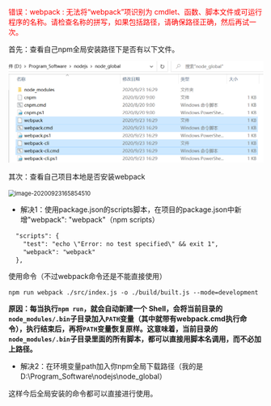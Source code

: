 <span style="color:red">错误：webpack : 无法将“webpack”项识别为 cmdlet、函数、脚本文件或可运行程序的名称。请检查名称的拼写，如果包括路径，请确保路径正确，然后再试一次。</span>

首先：查看自己npm全局安装路径下是否有以下文件。

![image-20200923165754668](webpack命令不能使用_img/image-20200923165754668.png)

其次：查看自己项目本地是否安装webpack

<img src="../../Typora Files/vscode的使用_img/image-20200923165854510.png" alt="image-20200923165854510" style="zoom:80%;" />

- 解决1：使用package.json的scripts脚本，在项目的package.json中新增"webpack": "webpack"（npm scripts）


```
  "scripts": {
    "test": "echo \"Error: no test specified\" && exit 1",
    "webpack": "webpack"
  },
```

使用命令（不过webpack命令还是不能直接使用）

```
npm run webpack ./src/index.js -o ./build/built.js --mode=development
```

**原因：每当执行`npm run`，就会自动新建一个 Shell，会将当前目录的`node_modules/.bin`子目录加入`PATH`变量（其中就带有webpack.cmd执行命令），执行结束后，再将`PATH`变量恢复原样。这意味着，当前目录的`node_modules/.bin`子目录里面的所有脚本，都可以直接用脚本名调用，而不必加上路径。**

- 解决2：在环境变量path加入你npm全局下载路径（我的是	D:\Program_Software\nodejs\node_global）

这样今后全局安装的命令都可以直接进行使用。